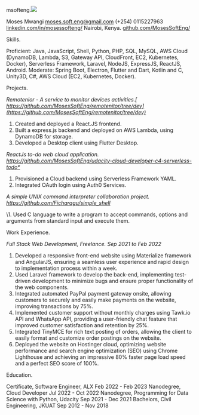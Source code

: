 ﻿msofteng.![](Aspose.Words.62692eba-8a29-4622-b80a-f9dde18a62fb.001.png)

Moses Mwangi <moses.soft.eng@gmail.com> (+254) 0115227963  [linkedin.com/in/mosessofteng/](file:///D:/Ngige/Documents/Career/Software%20Engineering/Resume/linkedin.com/in/mosessofteng/) Nairobi, Kenya.  [github.com/MosesSoftEng/](https://github.com/MosesSoftEng/)  

Skills. 

Proficient: Java, JavaScript, Shell, Python, PHP, SQL, MySQL, AWS Cloud (DynamoDB, Lambda, S3, Gateway API, CloudFront, EC2, Kubernetes, Docker), Serverless Framework, Laravel, NodeJS, ExpressJS, ReactJS, Android. Moderate: Spring Boot, Electron, Flutter and Dart, Kotlin and C, Unity3D, C#, AWS Cloud (EC2, Kubernetes, Docker). 

Projects. 

*Remotenior - A service to monitor devices activities.[  https://github.com/MosesSoftEng/remotenitor/tree/dev](https://github.com/MosesSoftEng/remotenitor/tree/dev)*  

1. Created and deployed a React.JS frontend. 
1. Built a express.js backend and deployed on AWS Lambda, using DynamoDB for storage. 
1. Developed a Desktop client using Flutter Desktop. 

*ReactJs to-do web cloud application.[ https://github.com/MosesSoftEng/udacity-cloud-developer-c4-serverless-todo* ](https://github.com/MosesSoftEng/udacity-cloud-developer-c4-serverless-todo)*

1. Provisioned a Cloud backend using Serverless Framework YAML. 
1. Integrated OAuth login using Auth0 Services. 

*A simple UNIX command interpreter collaboration project.[ https://github.com/Ficharagu/simple_shell ](https://github.com/Ficharagu/simple_shell)* 

\1.  Used C language to write a program to accept commands, options and arguments from standard input and execute them. 

Work Experience. 

*Full Stack Web Development, Freelance.  Sep 2021 to Feb 2022* 

1. Developed a responsive front-end website using Materialize framework and AngularJS, ensuring a seamless user experience and rapid design to implementation process within a week. 
1. Used Laravel framework to develop the back-end, implementing test-driven development to minimize bugs and ensure proper functionality of the web components. 
1. Integrated automated PayPal payment gateway onsite, allowing customers to securely and easily make payments on the website, improving transactions by 75%. 
1. Implemented customer support without monthly charges using Tawk.io API and WhatsApp API, providing a user-friendly chat feature that improved customer satisfaction and retention by 25%. 
1. Integrated TinyMCE for rich text posting of orders, allowing the client to easily format and customize order postings on the website. 
1. Deployed the website on Hostinger cloud, optimizing website performance and search engine optimization (SEO) using Chrome Lighthouse and achieving an impressive 80% faster page load speed and a perfect SEO score of 100%. 

Education. 

Certificate, Software Engineer, ALX   Feb 2022 - Feb 2023 Nanodegree, Cloud Developer  Jul   2022 - Oct 2022 Nanodegree, Programming for Data Science with Python, Udacity  Sep 2021 - Dec 2021 Bachelors, Civil Engineering, JKUAT   Sep 2012 - Nov 2018 
